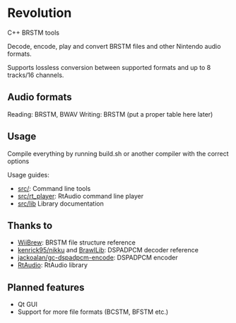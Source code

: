 # Revolution
C++ BRSTM tools

Decode, encode, play and convert BRSTM files and other Nintendo audio formats.

Supports lossless conversion between supported formats and up to 8 tracks/16 channels.

## Audio formats

Reading: BRSTM, BWAV
Writing: BRSTM
(put a proper table here later)

## Usage
Compile everything by running build.sh or another compiler with the correct options

Usage guides:
- [src/](https://github.com/Extrasklep/revolution/tree/master/src): Command line tools
- [src/rt_player](https://github.com/Extrasklep/revolution/tree/master/src/rt_player): RtAudio command line player
- [src/lib](https://github.com/Extrasklep/revolution/tree/master/src/lib) Library documentation

## Thanks to

- [WiiBrew](https://wiibrew.org/wiki/BRSTM_file): BRSTM file structure reference
- [kenrick95/nikku](https://github.com/kenrick95/nikku) and [BrawlLib](https://github.com/libertyernie/brawltools): DSPADPCM decoder reference
- [jackoalan/gc-dspadpcm-encode](https://github.com/jackoalan/gc-dspadpcm-encode): DSPADPCM encoder
- [RtAudio](https://github.com/thestk/rtaudio): RtAudio library

## Planned features

- Qt GUI
- Support for more file formats (BCSTM, BFSTM etc.)

